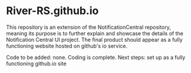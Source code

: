 # River-RS.github.io
This repository is an extension of the NotificationCentral repository, meaning its purpose is to further explain and showcase the details of the Notification Central UI project. The final product should appear as a fully functioning website hosted on github's io service. 

Code to be added: none. Coding is complete.
Next steps: set up as a fully functioning github.io site
